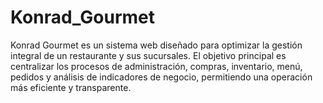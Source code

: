 # Konrad_Gourmet
Konrad Gourmet es un sistema web diseñado para optimizar la gestión integral de un restaurante y sus sucursales. El objetivo principal es centralizar los procesos de administración, compras, inventario, menú, pedidos y análisis de indicadores de negocio, permitiendo una operación más eficiente y transparente.
